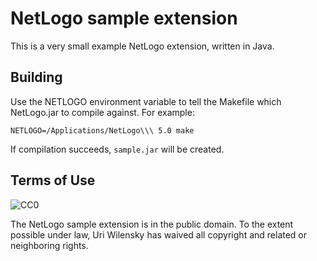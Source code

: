 # NetLogo sample extension

This is a very small example NetLogo extension, written in Java.

## Building

Use the NETLOGO environment variable to tell the Makefile which NetLogo.jar to compile against.  For example:

    NETLOGO=/Applications/NetLogo\\\ 5.0 make

If compilation succeeds, `sample.jar` will be created.

## Terms of Use

![CC0](http://i.creativecommons.org/p/zero/1.0/88x31.png)

The NetLogo sample extension is in the public domain.  To the extent possible under law, Uri Wilensky has waived all copyright and related or neighboring rights.
